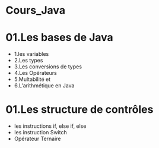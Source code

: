 # Cours_Java

# 01.Les bases de Java

- 1.les variables
- 2.Les types
- 3.Les conversions de types
- 4.Les Opérateurs
- 5.Multabilité et 
- 6.L'arithmétique en Java

# 01.Les structure de contrôles

- les instructions if, else if, else
- les instruction Switch
- Opérateur Ternaire